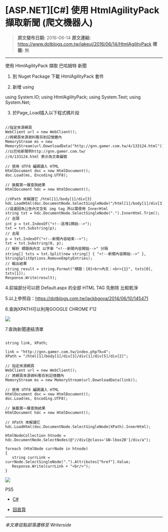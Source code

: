 # [ASP.NET][C#] 使用 HtmlAgilityPack 擷取新聞 (爬文機器人)

> **原文發布日期:** 2016-06-14
> **原文連結:** https://www.dotblogs.com.tw/jakeuj/2016/06/14/HtmlAgilityPack
> **標籤:** 無

---

使用 HtmlAgilityPack 擷取 巴哈姆特 新聞

1. 到 Nuget Package 下載 HtmlAgilityPack 套件

2. 新增 using

using System.IO;
using HtmlAgilityPack;
using System.Text;
using System.Net;

3. 於Page\_Load插入以下程式碼片段

```

//指定來源網頁
WebClient url = new WebClient();
//將網頁來源資料暫存到記憶體內
MemoryStream ms = new MemoryStream(url.DownloadData("http://gnn.gamer.com.tw/4/133124.html"));
//以巴哈新聞例http://gnn.gamer.com.tw/
//4/133124.html 表示為文章編號

// 使用 UTF8 編碼讀入 HTML
HtmlDocument doc = new HtmlDocument();
doc.Load(ms, Encoding.UTF8);

// 裝載第一層查詢結果
HtmlDocument hdc = new HtmlDocument();

//XPath 來解讀它 /html[1]/body[1]/div[3]
hdc.LoadHtml(doc.DocumentNode.SelectSingleNode("/html[1]/body[1]/div[3]").InnerHtml);
//這邊因為公告內文含有 img tag 所以需使用 InnerHtml
string txt = hdc.DocumentNode.SelectSingleNode(".").InnerHtml.Trim();
// 去頭
int p = txt.IndexOf("<!--區塊1開始-->");
txt = txt.Substring(p);
// 去尾
p = txt.IndexOf("<!--新聞內容結束-->");
txt = txt.Substring(0, p);
// 解析 標題與內文 以字串 "<!--新聞內容開始-->" 分隔
string[] txts = txt.Split(new string[] { "<!--新聞內容開始-->" }, StringSplitOptions.RemoveEmptyEntries);
// 輸出結果
string result = string.Format("標題：{0}<br>內文：<br>{1}", txts[0], txts[1]);
Response.Write(result);
```

4.前端部分可以把 Default.aspx 的全部 HTML TAG 先刪除 比較乾淨

5.以上參照自：https://dotblogs.com.tw/jackbgova/2014/06/10/145471

6.查詢XPATH可以利用GOOGLE CHROME F12

![](https://dotblogsfile.blob.core.windows.net/user/jakeuj/a8fdf63f-f0b1-40af-aa1f-1c4bc8d8646f/1466065844_45524.png)

7.查詢新聞連結清單

```

string link, XPath;

link = "http://gnn.gamer.com.tw/index.php?k=4";
XPath = "/html[1]/body[1]/div[3]/div[1]/div[5]/div[2]";

// 指定來源網頁
WebClient url = new WebClient();
// 將網頁來源資料暫存到記憶體內
MemoryStream ms = new MemoryStream(url.DownloadData(link));

// 使用 UTF8 編碼讀入 HTML
HtmlDocument doc = new HtmlDocument();
doc.Load(ms, Encoding.UTF8);

// 裝載第一層查詢結果
HtmlDocument hdc = new HtmlDocument();

// XPath 來解讀它
hdc.LoadHtml(doc.DocumentNode.SelectSingleNode(XPath).InnerHtml);

HtmlNodeCollection htnode = hdc.DocumentNode.SelectNodes(@"//div[@class='GN-lbox2B']/div/a");

foreach (HtmlNode currNode in htnode)
{
   string currLink = currNode.SelectSingleNode(".").Attributes["href"].Value;
   Response.Write(currLink + "<br/>");
}
```

![](https://card.psnprofiles.com/1/jakeuj.png)

PS5

* [C#](/jakeuj/Tags?qq=C%23)

* [回首頁](/jakeuj)

---

*本文章從點部落遷移至 Writerside*
